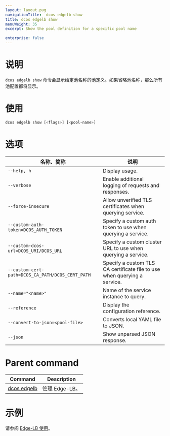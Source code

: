 ```yaml
---
layout: layout.pug
navigationTitle:  dcos edgelb show
title: dcos edgelb show
menuWeight: 35
excerpt: Show the pool definition for a specific pool name

enterprise: false
---
```


# 说明
`dcos edgelb show` 命令会显示给定池名称的池定义。如果省略池名称，那么所有池配置都将显示。

# 使用

```bash
dcos edgelb show [<flags>] [<pool-name>]
```

# 选项

| 名称、简称 | 说明 |
|---------|-------------|
| `--help, h`   | Display usage. |
| `--verbose`   | Enable additional logging of requests and responses. |
| `--force-insecure`   | Allow unverified TLS certificates when querying service. |
| `--custom-auth-token=DCOS_AUTH_TOKEN`   | Specify a custom auth token to use when querying a service. |
| `--custom-dcos-url=DCOS_URI/DCOS_URL`   | Specify a custom cluster URL to use when querying a service. |
| `--custom-cert-path=DCOS_CA_PATH/DCOS_CERT_PATH`   | Specify a custom TLS CA certificate file to use when querying a service. |
| `--name="<name>"`   | Name of the service instance to query. |
| `--reference` | Display the configuration reference. |
| `--convert-to-json=<pool-file>` | Converts local YAML file to JSON. |
| `--json` | Show unparsed JSON response. |

# Parent command

| Command | Description |
|---------|-------------|
| [dcos edgelb](/services/edge-lb/1.1/cli-reference) | 管理 Edge-LB。 |

# 示例

请参阅 [Edge-LB 使用](/services/edge-lb/1.1/usage)。
